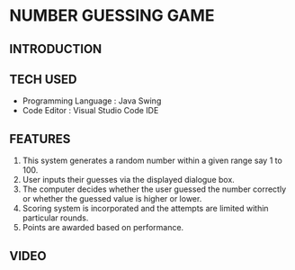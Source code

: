 # NUMBER GUESSING GAME 

## INTRODUCTION

## TECH USED
- Programming Language : Java Swing
- Code Editor : Visual Studio Code IDE
  
## FEATURES 
1. This system generates a random number within a given range say 1 to 100. </li>
2. User inputs their guesses via the displayed dialogue box.</li>
3. The computer decides whether the user guessed the number correctly or whether the guessed value is higher or lower.</li>
4. Scoring system is incorporated and the attempts are limited within particular rounds.</li>
5. Points are awarded based on performance.</li>

## VIDEO


